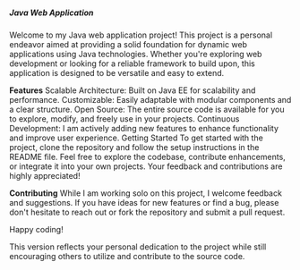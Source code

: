 <h5>Java Web Application</h5>
Welcome to my Java web application project! This project is a personal endeavor aimed at providing a solid foundation for dynamic web applications using Java technologies. Whether you're exploring web development or looking for a reliable framework to build upon, this application is designed to be versatile and easy to extend.

<b>Features</b>
Scalable Architecture: Built on Java EE for scalability and performance.
Customizable: Easily adaptable with modular components and a clear structure.
Open Source: The entire source code is available for you to explore, modify, and freely use in your projects.
Continuous Development: I am actively adding new features to enhance functionality and improve user experience.
Getting Started
To get started with the project, clone the repository and follow the setup instructions in the README file. Feel free to explore the codebase, contribute enhancements, or integrate it into your own projects. Your feedback and contributions are highly appreciated!

<b>Contributing</b>
While I am working solo on this project, I welcome feedback and suggestions. If you have ideas for new features or find a bug, please don't hesitate to reach out or fork the repository and submit a pull request.

Happy coding!

This version reflects your personal dedication to the project while still encouraging others to utilize and contribute to the source code.
